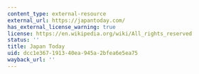 ```yaml
---
content_type: external-resource
external_url: https://japantoday.com/
has_external_license_warning: true
license: https://en.wikipedia.org/wiki/All_rights_reserved
status: ''
title: Japan Today
uid: dcc1e367-1913-40ea-945a-2bfea6e5ea75
wayback_url: ''
---
```

